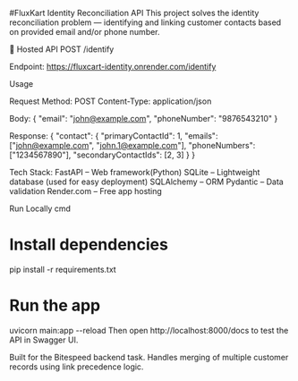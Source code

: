 #FluxKart Identity Reconciliation API
This project solves the identity reconciliation problem — identifying and linking customer contacts based on provided email and/or phone number.

🔗 Hosted API
POST /identify

Endpoint: https://fluxcart-identity.onrender.com/identify

Usage

Request
Method: POST
Content-Type: application/json

Body:
{
"email": "john@example.com",
"phoneNumber": "9876543210"
}

Response:
{
"contact": {
"primaryContactId": 1,
"emails": ["john@example.com", "john.1@example.com"],
"phoneNumbers": ["1234567890"],
"secondaryContactIds": [2, 3]
}
}

Tech Stack:
FastAPI – Web framework(Python)
SQLite – Lightweight database (used for easy deployment)
SQLAlchemy – ORM
Pydantic – Data validation
Render.com – Free app hosting

Run Locally
cmd

# Install dependencies

pip install -r requirements.txt

# Run the app

uvicorn main:app --reload
Then open http://localhost:8000/docs to test the API in Swagger UI.

Built for the Bitespeed backend task.
Handles merging of multiple customer records using link precedence logic.
